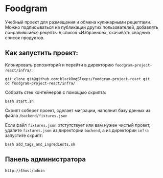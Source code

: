 # Foodgram
Учебный проект для размещения и обмена кулинарными рецептами. Можно подписываться на публикации других пользователей, добавлять понравившиеся рецепты в список «Избранное», скачивать сводный список продуктов.

## Как запустить проект:
Клонировать репозиторий и перейти в директорию `foodgram-project-react/infra/`:
```
git clone git@github.com:blackDogSleeps/foodgram-project-react.git
cd foodgram-project-react/infra/
```

Собрать стек контейнеров с помощью скрипта:
```
bash start.sh
```

Скрипт соберет проект, сделает миграции, наполнит базу данных из файла `/backend/fixtures.json`

Если файл `fixtures.json` отстутствует или вам нужен чистый проект, удалите `fixtures.json` из директории `backend`, а из директории `infra` запустите скрипт:
```
bash add_tags_and_ingredients.sh
```


## Панель администратора
```
http://$host/admin
```



